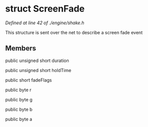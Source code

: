 # struct ScreenFade

*Defined at line 42 of ./engine/shake.h*

 This structure is sent over the net to describe a screen fade event



## Members

public unsigned short duration

public unsigned short holdTime

public short fadeFlags

public byte r

public byte g

public byte b

public byte a



